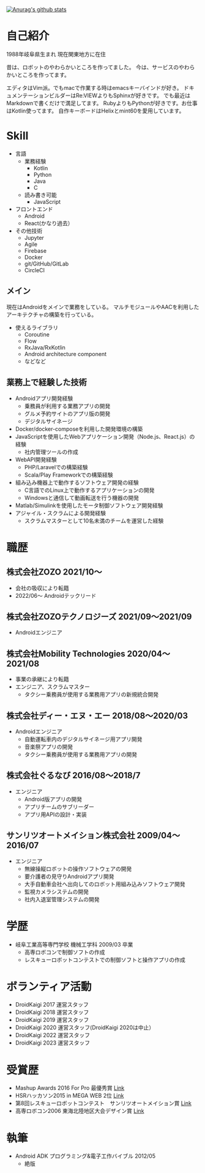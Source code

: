 [![Anurag's github stats](https://github-readme-stats.vercel.app/api?username=iwata-n)](https://github.com/anuraghazra/github-readme-stats)

# 自己紹介
1988年岐阜県生まれ
現在関東地方に在住

昔は、ロボットのやわらかいところを作ってました。
今は、サービスのやわらかいところを作ってます。

エディタはVim派。でもmacで作業する時はemacsキーバインドが好き。
ドキュメンテーションビルダーはRe:VIEWよりもSphinxが好きです。
でも最近はMarkdownで書くだけで満足してます。
RubyよりもPythonが好きです。お仕事はKotlin使ってます。
自作キーボードはHelixとmint60を愛用しています。

# Skill
- 言語
  - 業務経験
    - Kotlin
    - Python
    - Java
    - C
  - 読み書き可能
    - JavaScript
- フロントエンド
  - Android
  - React(かなり過去）
- その他技術
  - Jupyter
  - Agile
  - Firebase
  - Docker
  - git/GitHub/GitLab
  - CircleCI

## メイン
現在はAndroidをメインで業務をしている。
マルチモジュールやAACを利用したアーキテクチャの構築を行っている。

- 使えるライブラリ
  - Coroutine
  - Flow
  - RxJava/RxKotlin
  - Android architecture component
  - などなど

## 業務上で経験した技術
- Androidアプリ開発経験
  - 乗務員が利用する業務アプリの開発
  - グルメ予約サイトのアプリ版の開発
  - デジタルサイネージ
- Docker/docker-composeを利用した開発環境の構築
- JavaScriptを使用したWebアプリケーション開発（Node.js、React.js）の経験
  - 社内管理ツールの作成
- WebAPI開発経験
  - PHP/Laravelでの構築経験 
  - Scala/Play Frameworkでの構築経験
- 組み込み機器上で動作するソフトウェア開発の経験
  - C言語でのLinux上で動作するアプリケーションの開発
  - Windowsと通信して動画転送を行う機器の開発
- Matlab/Simulinkを使用したモータ制御ソフトウェア開発経験
- アジャイル・スクラムによる開発経験
  - スクラムマスターとして10名未満のチームを運営した経験


# 職歴
## 株式会社ZOZO 2021/10〜
  - 会社の吸収により転籍
  - 2022/06〜 Androidテックリード

## 株式会社ZOZOテクノロジーズ 2021/09〜2021/09
  - Androidエンジニア

## 株式会社Mobility Technologies 2020/04〜2021/08
  - 事業の承継により転籍
  - エンジニア、スクラムマスター
    - タクシー乗務員が使用する業務用アプリの新規統合開発

## 株式会社ディー・エヌ・エー 2018/08〜2020/03
  - Androidエンジニア
    - 自動運転車内のデジタルサイネージ用アプリ開発
    - 音楽祭アプリの開発
    - タクシー乗務員が使用する業務用アプリの開発

## 株式会社ぐるなび  2016/08〜2018/7
  - エンジニア
    - Android版アプリの開発
    - アプリチームのサブリーダー
    - アプリ用APIの設計・実装

## サンリツオートメイション株式会社 2009/04〜2016/07
  - エンジニア
    - 無線操縦ロボットの操作ソフトウェアの開発
    - 要介護者の見守りAndroidアプリ開発
    - 大手自動車会社へ出向してのロボット用組み込みソフトウェア開発
    - 監視カメラシステムの開発
    - 社内入退室管理システムの開発
    
# 学歴
- 岐阜工業高等専門学校 機械工学科 2009/03 卒業
  - 高専ロボコンで制御ソフトの作成
  - レスキューロボットコンテストでの制御ソフトと操作アプリの作成
  
# ボランティア活動
- DroidKaigi 2017 運営スタッフ
- DroidKaigi 2018 運営スタッフ
- DroidKaigi 2019 運営スタッフ
- DroidKaigi 2020 運営スタッフ(DroidKaigi 2020は中止）
- DroidKaigi 2022 運営スタッフ
- DroidKaigi 2023 運営スタッフ

# 受賞歴
- Mashup Awards 2016 For Pro 最優秀賞 [Link](https://ma2017.we-are-ma.jp/winninglist-2016/)
- HSRハッカソン2015 in MEGA WEB 2位 [Link](https://robotstart.info/2015/09/15/hsr-hackathon-2015-in-mega-web-report-4.html)
- 第8回レスキューロボットコンテスト　サンリツオートメイション賞 [Link](https://www.rescue-robot-contest.org/forTeam/8th-contest/honsen/hyousyou)
- 高専ロボコン2006 東海北陸地区大会デザイン賞 [Link](http://www.gifu-nct.ac.jp/mecha/inaba/2006/result.html)

# 執筆
- Android ADK プログラミング&電子工作バイブル 2012/05
  - 絶版
